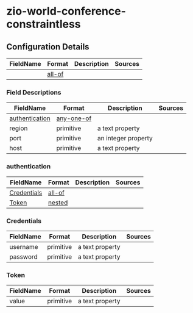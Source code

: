 # zio-world-conference-constraintless


## Configuration Details


|FieldName|Format                     |Description|Sources|
|---      |---                        |---        |---    |
|         |[all-of](fielddescriptions)|           |       |

### Field Descriptions

|FieldName                       |Format                      |Description        |Sources|
|---                             |---                         |---                |---    |
|[authentication](authentication)|[any-one-of](authentication)|                   |       |
|region                          |primitive                   |a text property    |       |
|port                            |primitive                   |an integer property|       |
|host                            |primitive                   |a text property    |       |

### authentication

|FieldName                 |Format               |Description|Sources|
|---                       |---                  |---        |---    |
|[Credentials](credentials)|[all-of](credentials)|           |       |
|[Token](token)            |[nested](token)      |           |       |

### Credentials

|FieldName|Format   |Description    |Sources|
|---      |---      |---            |---    |
|username |primitive|a text property|       |
|password |primitive|a text property|       |

### Token

|FieldName|Format   |Description    |Sources|
|---      |---      |---            |---    |
|value    |primitive|a text property|       |

